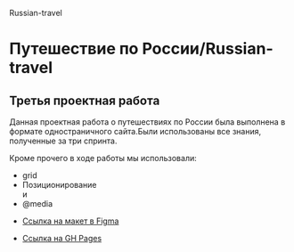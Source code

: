 
Russian-travel
<h1>Путешествие по России/Russian-travel</h1>
  <h2>Третья проектная работа</h2>
<p> Данная проектная работа о путешествиях по России была выполнена в формате одностраничного сайта.Были использованы все знания, полученные за три спринта.</p> 
 <p>Кроме прочего в ходе работы мы использовали:</p>
 <ul>
  <li> grid </li>
    <li> Позиционирование </li>и
    <li> @media</li>
</ul>

* [Ссылка на макет в Figma](https://www.figma.com/file/5S2WSbEFL6awjVWJ0NWL8Q/Sprint-3_-Russia-_-desktop-mobile?node-id=28503%3A0)

* [Ссылка на GH Pages](https://annasapr.github.io/russian-travel/)

